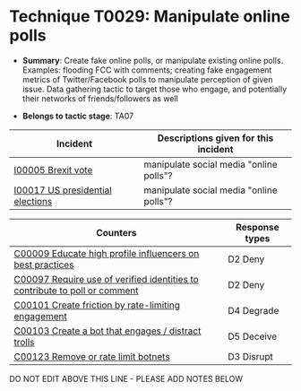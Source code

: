 # Technique T0029: Manipulate online polls

* **Summary**: Create fake online polls, or manipulate existing online polls. Examples: flooding FCC with comments; creating fake engagement metrics of Twitter/Facebook polls to manipulate perception of given issue. Data gathering tactic to target those who engage, and potentially their networks of friends/followers as well

* **Belongs to tactic stage**: TA07


| Incident | Descriptions given for this incident |
| -------- | -------------------- |
| [I00005 Brexit vote](../incidents/I00005.md) | manipulate social media "online polls"?  |
| [I00017 US presidential elections](../incidents/I00017.md) | manipulate social media "online polls"?  |



| Counters | Response types |
| -------- | -------------- |
| [C00009 Educate high profile influencers on best practices](../counters/C00009.md) | D2 Deny |
| [C00097 Require use of verified identities to contribute to poll or comment](../counters/C00097.md) | D2 Deny |
| [C00101 Create friction by rate-limiting engagement](../counters/C00101.md) | D4 Degrade |
| [C00103 Create a bot that engages / distract trolls](../counters/C00103.md) | D5 Deceive |
| [C00123 Remove or rate limit botnets](../counters/C00123.md) | D3 Disrupt |


DO NOT EDIT ABOVE THIS LINE - PLEASE ADD NOTES BELOW